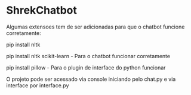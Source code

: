 # ShrekChatbot

Algumas extensoes tem de ser adicionadas para que o chatbot funcione corretamente:


pip install nltk

pip install nltk scikit-learn - Para o chatbot funcionar corretamente

pip install pillow - Para o plugin de interface do python funcionar


O projeto pode ser acessado via console iniciando pelo chat.py e via interface por interface.py
